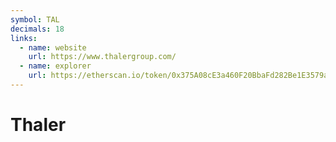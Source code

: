 ```yaml
---
symbol: TAL
decimals: 18
links:
  - name: website
    url: https://www.thalergroup.com/
  - name: explorer
    url: https://etherscan.io/token/0x375A08cE3a460F20BbaFd282Be1E3579a2c31F41
---
```


# Thaler
